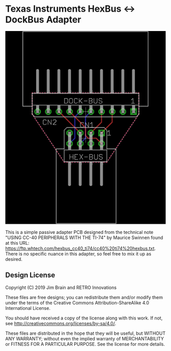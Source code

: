 # Texas Instruments HexBus <-> DockBus Adapter

![HexBusAdapter PCB](pcb/HexBusAdapter%20PCB.png)

This is a simple passive adapter PCB designed from the technical note "USING CC-40 PERIPHERALS WITH THE TI-74" by Maurice Swinnen found at this URL: https://ftp.whtech.com/hexbus_cc40_ti74/cc40%20ti74%20hexbus.txt. There is no specific nuance in this adapter, so feel free to mix it up as desired.

## Design License

Copyright (C) 2019 Jim Brain and RETRO Innovations

These files are free designs; you can redistribute them and/or modify
them under the terms of the Creative Commons Attribution-ShareAlike 
4.0 International License.

You should have received a copy of the license along with this
work. If not, see <http://creativecommons.org/licenses/by-sa/4.0/>.

These files are distributed in the hope that they will be useful,
but WITHOUT ANY WARRANTY; without even the implied warranty of
MERCHANTABILITY or FITNESS FOR A PARTICULAR PURPOSE.  See the
license for more details.


